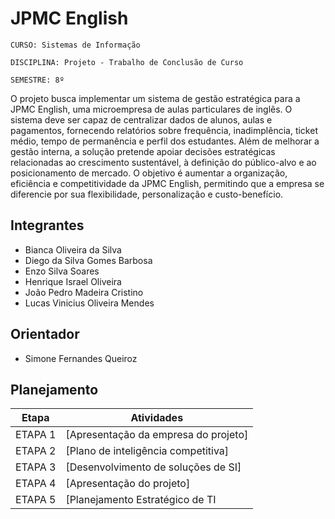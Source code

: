 # JPMC English

`CURSO: Sistemas de Informação`

`DISCIPLINA: Projeto - Trabalho de Conclusão de Curso`

`SEMESTRE: 8º`

O projeto busca implementar um sistema de gestão estratégica para a JPMC English, uma microempresa de aulas particulares de inglês. O sistema deve ser capaz de centralizar dados de alunos, aulas e pagamentos, fornecendo relatórios sobre frequência, inadimplência, ticket médio, tempo de permanência e perfil dos estudantes. Além de melhorar a gestão interna, a solução pretende apoiar decisões estratégicas relacionadas ao crescimento sustentável, à definição do público-alvo e ao posicionamento de mercado. O objetivo é aumentar a organização, eficiência e competitividade da JPMC English, permitindo que a empresa se diferencie por sua flexibilidade, personalização e custo-benefício.

## Integrantes

* Bianca Oliveira da Silva
* Diego da Silva Gomes Barbosa
* Enzo Silva Soares
* Henrique Israel Oliveira
* João Pedro Madeira Cristino
* Lucas Vinicius Oliveira Mendes


## Orientador

* Simone Fernandes Queiroz


## Planejamento

| Etapa  | Atividades                                |
|---------|--------------------------------------------|
| ETAPA 1 | [Apresentação da empresa do projeto]      |
| ETAPA 2 | [Plano de inteligência competitiva]        |
| ETAPA 3 | [Desenvolvimento de soluções de SI]          |
| ETAPA 4 | [Apresentação do projeto]        |
| ETAPA 5 | [Planejamento Estratégico de TI           |

